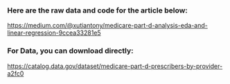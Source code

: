 ### Here are the raw data and code for the article below:
https://medium.com/@xutiantony/medicare-part-d-analysis-eda-and-linear-regression-9ccea33281e5
### For Data, you can download directly:
https://catalog.data.gov/dataset/medicare-part-d-prescribers-by-provider-a2fc0
